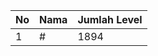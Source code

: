 | No | Nama            | Jumlah Level |
|----|-----------------|--------------|
| 1  | #    |    1894        |
